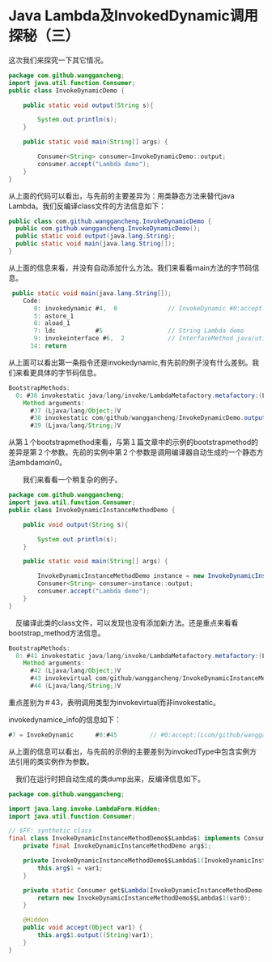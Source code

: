 # Java Lambda及InvokedDynamic调用探秘（三）

这次我们来探究一下其它情况。

```java
package com.github.wanggancheng;
import java.util.function.Consumer;
public class InvokeDynamicDemo {

    public static void output(String s){

        System.out.println(s);
    }

    public static void main(String[] args) {

        Consumer<String> consumer=InvokeDynamicDemo::output;
        consumer.accept("Lambda demo");
    }
}
```

从上面的代码可以看出，与先前的主要差异为：用类静态方法来替代java Lambda。我们反编译class文件的方法信息如下：

```java
public class com.github.wanggancheng.InvokeDynamicDemo {
  public com.github.wanggancheng.InvokeDynamicDemo();
  public static void output(java.lang.String);
  public static void main(java.lang.String[]);
}
```

从上面的信息来看，并没有自动添加什么方法。我们来看看ｍain方法的字节码信息。

```java
 public static void main(java.lang.String[]);
    Code:
       0: invokedynamic #4,  0              // InvokeDynamic #0:accept:()Ljava/util/function/Consumer;
       5: astore_1
       6: aload_1
       7: ldc           #5                  // String Lambda demo
       9: invokeinterface #6,  2            // InterfaceMethod java/util/function/Consumer.accept:(Ljava/lang/Object;)V
      14: return
```

从上面可以看出第一条指令还是invokedynamic,有先前的例子没有什么差别。我们来看更具体的字节码信息。

```java
BootstrapMethods:
  0: #36 invokestatic java/lang/invoke/LambdaMetafactory.metafactory:(Ljava/lang/invoke/MethodHandles$Lookup;Ljava/lang/String;Ljava/lang/invoke/MethodType;Ljava/lang/invoke/MethodType;Ljava/lang/invoke/MethodHandle;Ljava/lang/invoke/MethodType;)Ljava/lang/invoke/CallSite;
    Method arguments:
      #37 (Ljava/lang/Object;)V
      #38 invokestatic com/github/wanggancheng/InvokeDynamicDemo.output:(Ljava/lang/String;)V
      #39 (Ljava/lang/String;)V
```

从第１个bootstrapmethod来看，与第１篇文章中的示例的bootstrapmethod的差异是第２个参数。先前的实例中第２个参数是调用编译器自动生成的一个静态方法ambda$main$0。

　　我们来看看一个稍复杂的例子。

```java
package com.github.wanggancheng;
import java.util.function.Consumer;
public class InvokeDynamicInstanceMethodDemo {

    public void output(String s){

        System.out.println(s);
    }

    public static void main(String[] args) {

        InvokeDynamicInstanceMethodDemo instance = new InvokeDynamicInstanceMethodDemo();
        Consumer<String> consumer=instance::output;
        consumer.accept("Lambda demo");
    }
}
```

　反编译此类的class文件，可以发现也没有添加新方法。还是重点来看看bootstrap\_method方法信息。

```java
BootstrapMethods:
  0: #41 invokestatic java/lang/invoke/LambdaMetafactory.metafactory:(Ljava/lang/invoke/MethodHandles$Lookup;Ljava/lang/String;Ljava/lang/invoke/MethodType;Ljava/lang/invoke/MethodType;Ljava/lang/invoke/MethodHandle;Ljava/lang/invoke/MethodType;)Ljava/lang/invoke/CallSite;
    Method arguments:
      #42 (Ljava/lang/Object;)V
      #43 invokevirtual com/github/wanggancheng/InvokeDynamicInstanceMethodDemo.output:(Ljava/lang/String;)V
      #44 (Ljava/lang/String;)V
```

重点差别为＃43，表明调用类型为invokevirtual而非invokestatic。

invokedynamice\_info的信息如下：

```java
#7 = InvokeDynamic      #0:#45         // #0:accept:(Lcom/github/wanggancheng/InvokeDynamicInstanceMethodDemo;)Ljava/util/function/Consumer;
```

从上面的信息可以看出，与先前的示例的主要差别为invokedType中包含实例方法引用的类实例作为参数。

　我们在运行时把自动生成的类dump出来，反编译信息如下。

```java
package com.github.wanggancheng;

import java.lang.invoke.LambdaForm.Hidden;
import java.util.function.Consumer;

// $FF: synthetic class
final class InvokeDynamicInstanceMethodDemo$$Lambda$1 implements Consumer {
    private final InvokeDynamicInstanceMethodDemo arg$1;

    private InvokeDynamicInstanceMethodDemo$$Lambda$1(InvokeDynamicInstanceMethodDemo var1) {
        this.arg$1 = var1;
    }

    private static Consumer get$Lambda(InvokeDynamicInstanceMethodDemo var0) {
        return new InvokeDynamicInstanceMethodDemo$$Lambda$1(var0);
    }

    @Hidden
    public void accept(Object var1) {
        this.arg$1.output((String)var1);
    }
}

```



